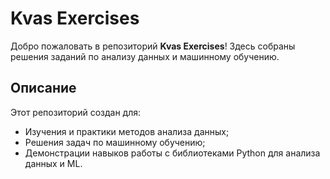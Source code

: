 # Kvas Exercises

Добро пожаловать в репозиторий **Kvas Exercises**! Здесь собраны решения заданий по анализу данных и машинному обучению.

## Описание

Этот репозиторий создан для:
- Изучения и практики методов анализа данных;
- Решения задач по машинному обучению;
- Демонстрации навыков работы с библиотеками Python для анализа данных и ML.
